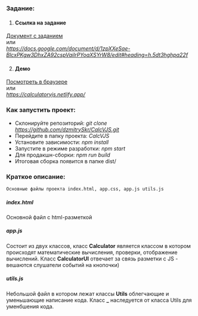 ### Задание:
1. #### Ссылка на задание
[Документ с заданием](https://docs.google.com/document/d/1zpXXeSae-BlcxPKgw3DhxZA92cspVailrPYoaXSYrW8/edit#heading=h.5dt3hghpa22f)  
    или  
*https://docs.google.com/document/d/1zpXXeSae-BlcxPKgw3DhxZA92cspVailrPYoaXSYrW8/edit#heading=h.5dt3hghpa22f*

2. #### Демо
[Посмотреть в браузере](https://calculatorvjs.netlify.app/)  
или  
*https://calculatorvjs.netlify.app/*

### Как запустить проект:
 - Склонируйте репозиторий: *git clone https://github.com/dzmitrySkr/CalcVJS.git*
 - Перейдите в папку проекта: *CalcVJS*
 - Установите зависимости: *npm install*
 - Запустите в режиме разработки: *npm start*
 - Для продакшн-сборки: *npm run build*
 - Итоговая сборка появится в папке dist/

### Краткое описание:

    Основные файлы проекта index.html, app.css, app.js utils.js

##### index.html
Основной файл с html-разметкой

##### app.js
Состоит из двух классов, класс **Calculator** является классом в котором происходят математические вычисления, проверки,
отображение вычислений. Класс **CalculatorUI** отвечает за связь разметки с JS - вешаются слушатели событий на кнопочки)

##### utils.js
Небольшой файл в котором лежат классы **Utils** облегчающие и уменьшающие написание кода.
Класс **_** наследуется от класса Utils для уменбшения кода.
